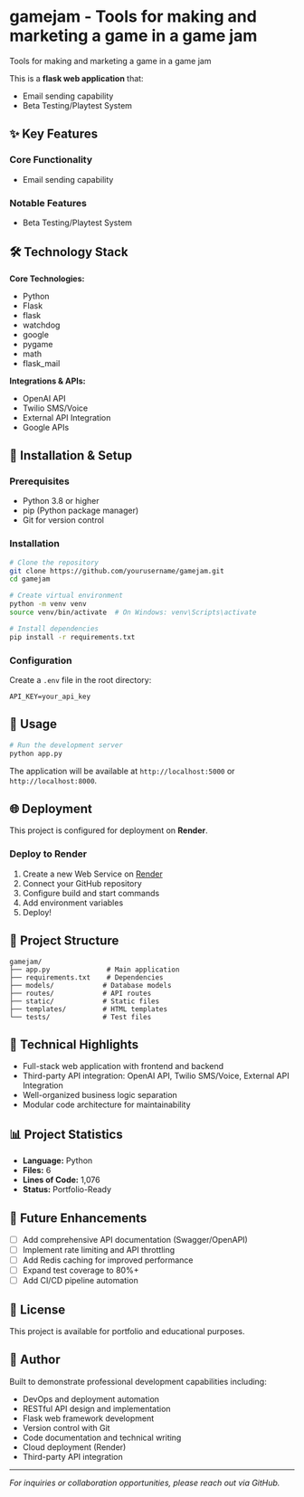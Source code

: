 # gamejam - Tools for making and marketing a game in a game jam

Tools for making and marketing a game in a game jam

This is a **flask web application** that:
- Email sending capability
- Beta Testing/Playtest System

## ✨ Key Features

### Core Functionality
- Email sending capability

### Notable Features
- Beta Testing/Playtest System

## 🛠️ Technology Stack

**Core Technologies:**
- Python
- Flask
- flask
- watchdog
- google
- pygame
- math
- flask_mail

**Integrations & APIs:**
- OpenAI API
- Twilio SMS/Voice
- External API Integration
- Google APIs

## 🚀 Installation & Setup

### Prerequisites

- Python 3.8 or higher
- pip (Python package manager)
- Git for version control

### Installation

```bash
# Clone the repository
git clone https://github.com/yourusername/gamejam.git
cd gamejam

# Create virtual environment
python -m venv venv
source venv/bin/activate  # On Windows: venv\Scripts\activate

# Install dependencies
pip install -r requirements.txt
```

### Configuration

Create a `.env` file in the root directory:

```env
API_KEY=your_api_key
```

## 📖 Usage

```bash
# Run the development server
python app.py
```

The application will be available at `http://localhost:5000` or `http://localhost:8000`.

## 🌐 Deployment

This project is configured for deployment on **Render**.

### Deploy to Render

1. Create a new Web Service on [Render](https://render.com)
2. Connect your GitHub repository
3. Configure build and start commands
4. Add environment variables
5. Deploy!

## 📁 Project Structure

```
gamejam/
├── app.py              # Main application
├── requirements.txt    # Dependencies
├── models/            # Database models
├── routes/            # API routes
├── static/            # Static files
├── templates/         # HTML templates
└── tests/             # Test files
```

## 🔧 Technical Highlights

- Full-stack web application with frontend and backend
- Third-party API integration: OpenAI API, Twilio SMS/Voice, External API Integration
- Well-organized business logic separation
- Modular code architecture for maintainability

## 📊 Project Statistics

- **Language:** Python
- **Files:** 6
- **Lines of Code:** 1,076
- **Status:** Portfolio-Ready

## 🚧 Future Enhancements

- [ ] Add comprehensive API documentation (Swagger/OpenAPI)
- [ ] Implement rate limiting and API throttling
- [ ] Add Redis caching for improved performance
- [ ] Expand test coverage to 80%+
- [ ] Add CI/CD pipeline automation

## 📄 License

This project is available for portfolio and educational purposes.

## 👤 Author

Built to demonstrate professional development capabilities including:
- DevOps and deployment automation
- RESTful API design and implementation
- Flask web framework development
- Version control with Git
- Code documentation and technical writing
- Cloud deployment (Render)
- Third-party API integration

---

*For inquiries or collaboration opportunities, please reach out via GitHub.*